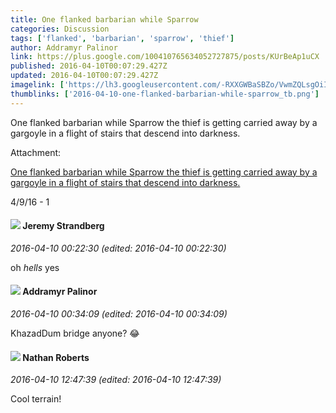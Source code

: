 ```yaml
---
title: One flanked barbarian while Sparrow
categories: Discussion
tags: ['flanked', 'barbarian', 'sparrow', 'thief']
author: Addramyr Palinor
link: https://plus.google.com/100410765634052727875/posts/KUrBeAp1uCX
published: 2016-04-10T00:07:29.427Z
updated: 2016-04-10T00:07:29.427Z
imagelink: ['https://lh3.googleusercontent.com/-RXXGWBaSBZo/VwmZQLsgOiI/AAAAAAAABrw/xdeRJkO3j2wuV29OpfYL_ot6AWmUmgPJg/w3264-h2448/16%2B-%2B1']
thumblinks: ['2016-04-10-one-flanked-barbarian-while-sparrow_tb.png']
---
```


One flanked barbarian while Sparrow the thief is getting carried away by a gargoyle in a flight of stairs that descend into darkness. 


Attachment:

<a href='https://plus.google.com/photos/100410765634052727875/albums/6271712456315608065/6271712459386534434?sqi=100084733231320276299&sqsi=495ab0e7-7352-40c7-9718-677d19c9273e'>One flanked barbarian while Sparrow the thief is getting carried away by a gargoyle in a flight of stairs that descend into darkness.</a>


4/9/16 - 1
<div id='comment z12yjrsrcqbpt5jni22uyt2agumhtdh34'>
  <h4><img src='{{site.baseurl}}//images/avatars/102595580176380683252_photo.jpg'> Jeremy Strandberg</h4>
      <p><cite>2016-04-10 00:22:30 (edited: 2016-04-10 00:22:30)</cite></p>
        <p>oh <i>hells</i> yes</p>
</div>
        

<div id='comment z12yjrsrcqbpt5jni22uyt2agumhtdh34'>
  <h4><img src='{{site.baseurl}}//images/avatars/100410765634052727875_photo.jpg'> Addramyr Palinor</h4>
      <p><cite>2016-04-10 00:34:09 (edited: 2016-04-10 00:34:09)</cite></p>
        <p>KhazadDum bridge anyone? 😂</p>
</div>
        

<div id='comment z12yjrsrcqbpt5jni22uyt2agumhtdh34'>
  <h4><img src='{{site.baseurl}}//images/avatars/117646243340764868749_photo.jpg'> Nathan Roberts</h4>
      <p><cite>2016-04-10 12:47:39 (edited: 2016-04-10 12:47:39)</cite></p>
        <p>Cool terrain!</p>
</div>
        